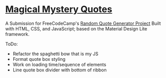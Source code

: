 # [Magical Mystery Quotes](https://codepen.io/mrcreel/full/KXrmeY/)
A Submission for FreeCodeCamp's [Random Quote Generator Project](https://www.freecodecamp.org/challenges/build-a-random-quote-machine) Built with HTML, CSS, and JavaScript; based on the Material Design Lite framework. 

ToDo:

* Refactor the spaghetti bow that is my JS
* Format quote box styling
* Work on loading time/sequence of elements
* Line quote box divider with bottom of ribbon
